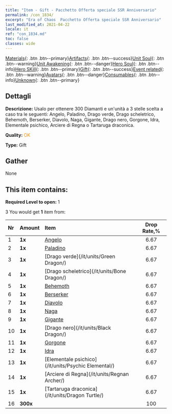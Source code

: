 ```yaml
---
title: "Item - Gift - Pacchetto Offerta speciale SSR Anniversario"
permalink: /con_1834/
excerpt: "Era of Chaos  Pacchetto Offerta speciale SSR Anniversario"
last_modified_at: 2021-04-22
locale: it
ref: "con_1834.md"
toc: false
classes: wide
---
```

 [Materials](/ItemsIT/){: .btn .btn--primary}[Artifacts](/ItemsIT/Artifacts/){: .btn .btn--success}[Unit Soul](/ItemsIT/UnitSoul/){: .btn .btn--warning}[Unit Awakening](/ItemsIT/UnitAwakening/){: .btn .btn--danger}[Hero Soul](/ItemsIT/HeroSoul/){: .btn .btn--info}[Hero SKill](/ItemsIT/HeroSkill/){: .btn .btn--primary}[Gift](/ItemsIT/Gift/){: .btn .btn--success}[Event related](/ItemsIT/Events/){: .btn .btn--warning}[Avatars](/ItemsIT/Avatars/){: .btn .btn--danger}[Consumables](/ItemsIT/Consumables/){: .btn .btn--info}[Unknown](/ItemsIT/Unknown/){: .btn .btn--primary}

## Dettagli
 **Descrizione:** Usalo per ottenere 300 Diamanti e un'unità a 3 stelle scelta a caso tra le seguenti: Angelo, Paladino, Drago verde, Drago scheletrico, Behemoth, Berserker, Diavolo, Naga, Gigante, Drago nero, Gorgone, Idra, Elementale psichico, Arciere di Regna o Tartaruga draconica.

 **Quality:** <span style="color: #FF8C00">OK</span>

 **Type:** Gift

## Gather

  None

## This item contains:

 **Required Level to open:** 1

 3 You would get **1** item  from:

  | Nr | Amount |     Item    | Drop Rate,% |
  |:---|:-------|:------------|:---------:|
  | 1 |  **1x** | [Angelo](/it/units/Angel/) | 6.67 | 
  | 2 |  **1x** | [Paladino](/it/units/Paladin/) | 6.67 | 
  | 3 |  **1x** | [Drago verde](/it/units/Green Dragon/) | 6.67 | 
  | 4 |  **1x** | [Drago scheletrico](/it/units/Bone Dragon/) | 6.67 | 
  | 5 |  **1x** | [Behemoth](/it/units/Behemoth/) | 6.67 | 
  | 6 |  **1x** | [Berserker](/it/units/Berserker/) | 6.67 | 
  | 7 |  **1x** | [Diavolo](/it/units/Devil/) | 6.67 | 
  | 8 |  **1x** | [Naga](/it/units/Naga/) | 6.67 | 
  | 9 |  **1x** | [Gigante](/it/units/Giant/) | 6.67 | 
  | 10 |  **1x** | [Drago nero](/it/units/Black Dragon/) | 6.67 | 
  | 11 |  **1x** | [Gorgone](/it/units/Gorgon/) | 6.67 | 
  | 12 |  **1x** | [Idra](/it/units/Hydra/) | 6.67 | 
  | 13 |  **1x** | [Elementale psichico](/it/units/Psychic Elemental/) | 6.67 | 
  | 14 |  **1x** | [Arciere di Regna](/it/units/Regnan Archer/) | 6.67 | 
  | 15 |  **1x** | [Tartaruga draconica](/it/units/Dragon Turtle/) | 6.67 | 
  | 16 |  **300x** | <i class="fas fa-gem"/> | 100 | 
